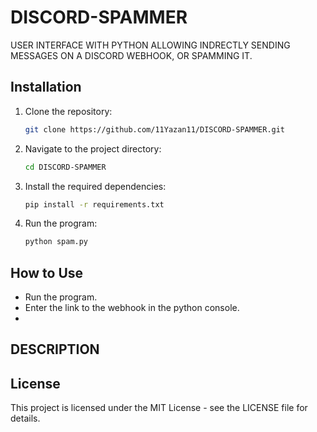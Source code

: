 # DISCORD-SPAMMER
USER INTERFACE WITH PYTHON ALLOWING INDRECTLY SENDING MESSAGES ON A DISCORD WEBHOOK, OR SPAMMING IT.

## Installation

1. Clone the repository:
    ```bash
    git clone https://github.com/11Yazan11/DISCORD-SPAMMER.git
    ```
2. Navigate to the project directory:
    ```bash
    cd DISCORD-SPAMMER
    ```
3. Install the required dependencies:
    ```bash
    pip install -r requirements.txt
    ```
4. Run the program:
    ```bash
    python spam.py
    ```

## How to Use

- Run the program.
- Enter the link to the webhook in the python console.
- 
  
## DESCRIPTION

## License

This project is licensed under the MIT License - see the LICENSE file for details.
